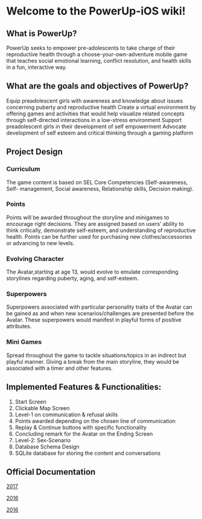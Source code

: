 # Welcome to the PowerUp-iOS wiki!

## What is PowerUp?

PowerUp seeks to empower pre-adolescents to take charge of their reproductive health through a choose-your-own-adventure mobile game that teaches social emotional learning, conflict resolution, and health skills in a fun, interactive way.

## What are the goals and objectives of PowerUp?

Equip preadolescent girls with awareness and knowledge about issues concerning puberty and reproductive health
Create a virtual environment by offering games and activities that would help visualize related concepts through self-directed	interactions in a low-stress environment 
Support preadolescent girls in their development of self empowerment
Advocate development of self esteem and critical thinking through a gaming platform

## Project Design
### Curriculum

The game content is based on SEL Core Competencies (Self-awareness, Self- management, Social awareness, Relationship skills, Decision making).

### Points
Points will be awarded throughout the storyline 	and minigames to encourage right decisions. They are assigned based on users’ ability to think critically, demonstrate self-esteem, and understanding of reproductive health. Points can be further used for purchasing new clothes/accessories or advancing to new levels.

### Evolving Character 
The Avatar,starting at age 13, would evolve to emulate corresponding storylines regarding puberty, aging, and self-esteem. 

### Superpowers
Superpowers associated with particular personality traits of the Avatar can be gained as and when new scenarios/challenges are presented before the Avatar. These superpowers would manifest in playful forms of positive attributes.

### Mini Games 			
Spread throughout the game to tackle situations/topics in an indirect but playful manner. Giving a break from the main storyline, they would be associated with a timer and other features.

## Implemented Features & Functionalities:

1. Start Screen
2. Clickable Map Screen
3. Level-1 on communication & refusal skills
4. Points awarded depending on the chosen line of communication
5. Replay & Continue buttons with specific functionality
6. Concluding remark for the Avatar on the Ending Screen 
7. Level-2: Sex-Scenario
8. Database Schema Design 
9. SQLite database for storing the content and conversations
	 	

## Official Documentation

[2017](https://docs.google.com/document/d/1-45bBWAL8oh5o_1bc42BXGDKTHlGrQW0PCN9gFtlt6U/)

[2016](https://docs.google.com/document/d/1N_-zmmjPn6D1H6wTdF4z66mFGT3af_FWbfGvLKkeY1w/)

[2016](https://docs.google.com/document/d/1WkhcVrUs-B_vlCBknNPYqxqc7_7wVrBF2pV0bKu_EiQ/)



		


				
			
		
		
				
			
		





